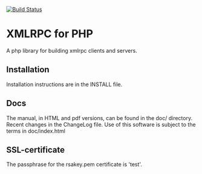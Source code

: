 [![Build Status](https://travis-ci.org/gggeek/phpxmlrpc.svg?branch=php53)](https://travis-ci.org/gggeek/phpxmlrpc)

XMLRPC for PHP
==============
A php library for building xmlrpc clients and servers.

Installation
------------
Installation instructions are in the INSTALL file.

Docs
----
The manual, in HTML and pdf versions, can be found in the doc/ directory.
Recent changes in the ChangeLog file.
Use of this software is subject to the terms in doc/index.html

SSL-certificate
---------------
The passphrase for the rsakey.pem certificate is 'test'.
